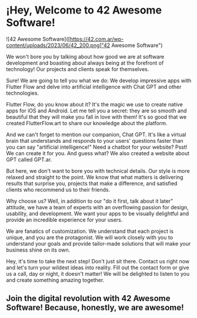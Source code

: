 # ¡Hey, Welcome to 42 Awesome Software!

![42 Awesome Software]([https://42.com.ar/wp-content/uploads/2023/06/42_200.png]"42 Awesome Software")

We won't bore you by talking about how good we are at software development and boasting about always being at the forefront of technology! Our projects and clients speak for themselves.

Sure! We are going to tell you what we do: We develop impressive apps with Flutter Flow and delve into artificial intelligence with Chat GPT and other technologies.

Flutter Flow, do you know about it? It's the magic we use to create native apps for iOS and Android. Let me tell you a secret: they are so smooth and beautiful that they will make you fall in love with them! It's so good that we created FlutterFlow.art to share our knowledge about the platform.

And we can't forget to mention our companion, Chat GPT. It's like a virtual brain that understands and responds to your users' questions faster than you can say "artificial intelligence!" Need a chatbot for your website? Psst! We can create it for you. And guess what? We also created a website about GPT called GPT.ar.

But here, we don't want to bore you with technical details. Our style is more relaxed and straight to the point. We know that what matters is delivering results that surprise you, projects that make a difference, and satisfied clients who recommend us to their friends.

Why choose us? Well, in addition to our "do it first, talk about it later" attitude, we have a team of experts with an overflowing passion for design, usability, and development. We want your apps to be visually delightful and provide an incredible experience for your users.

We are fanatics of customization. We understand that each project is unique, and you are the protagonist. We will work closely with you to understand your goals and provide tailor-made solutions that will make your business shine on its own.

Hey, it's time to take the next step! Don't just sit there. Contact us right now and let's turn your wildest ideas into reality. Fill out the contact form or give us a call, day or night, it doesn't matter! We will be delighted to listen to you and create something amazing together.

## Join the digital revolution with 42 Awesome Software! Because, honestly, we are awesome!
